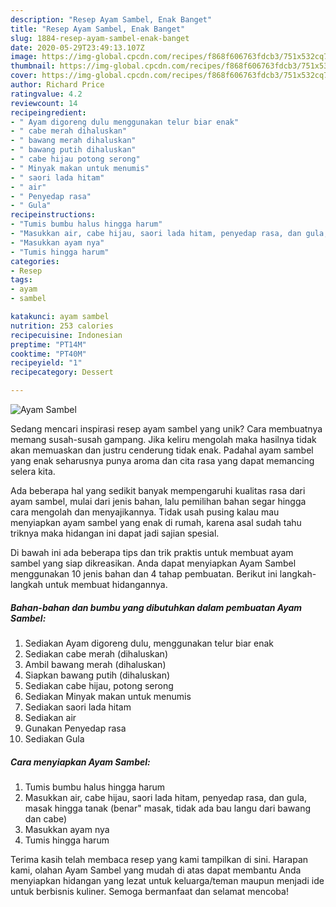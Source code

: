 ```yaml
---
description: "Resep Ayam Sambel, Enak Banget"
title: "Resep Ayam Sambel, Enak Banget"
slug: 1884-resep-ayam-sambel-enak-banget
date: 2020-05-29T23:49:13.107Z
image: https://img-global.cpcdn.com/recipes/f868f606763fdcb3/751x532cq70/ayam-sambel-foto-resep-utama.jpg
thumbnail: https://img-global.cpcdn.com/recipes/f868f606763fdcb3/751x532cq70/ayam-sambel-foto-resep-utama.jpg
cover: https://img-global.cpcdn.com/recipes/f868f606763fdcb3/751x532cq70/ayam-sambel-foto-resep-utama.jpg
author: Richard Price
ratingvalue: 4.2
reviewcount: 14
recipeingredient:
- " Ayam digoreng dulu menggunakan telur biar enak"
- " cabe merah dihaluskan"
- " bawang merah dihaluskan"
- " bawang putih dihaluskan"
- " cabe hijau potong serong"
- " Minyak makan untuk menumis"
- " saori lada hitam"
- " air"
- " Penyedap rasa"
- " Gula"
recipeinstructions:
- "Tumis bumbu halus hingga harum"
- "Masukkan air, cabe hijau, saori lada hitam, penyedap rasa, dan gula, masak hingga tanak (benar&#34; masak, tidak ada bau langu dari bawang dan cabe)"
- "Masukkan ayam nya"
- "Tumis hingga harum"
categories:
- Resep
tags:
- ayam
- sambel

katakunci: ayam sambel 
nutrition: 253 calories
recipecuisine: Indonesian
preptime: "PT14M"
cooktime: "PT40M"
recipeyield: "1"
recipecategory: Dessert

---
```



![Ayam Sambel](https://img-global.cpcdn.com/recipes/f868f606763fdcb3/751x532cq70/ayam-sambel-foto-resep-utama.jpg)

Sedang mencari inspirasi resep ayam sambel yang unik? Cara membuatnya memang susah-susah gampang. Jika keliru mengolah maka hasilnya tidak akan memuaskan dan justru cenderung tidak enak. Padahal ayam sambel yang enak seharusnya punya aroma dan cita rasa yang dapat memancing selera kita.



Ada beberapa hal yang sedikit banyak mempengaruhi kualitas rasa dari ayam sambel, mulai dari jenis bahan, lalu pemilihan bahan segar hingga cara mengolah dan menyajikannya. Tidak usah pusing kalau mau menyiapkan ayam sambel yang enak di rumah, karena asal sudah tahu triknya maka hidangan ini dapat jadi sajian spesial.


Di bawah ini ada beberapa tips dan trik praktis untuk membuat ayam sambel yang siap dikreasikan. Anda dapat menyiapkan Ayam Sambel menggunakan 10 jenis bahan dan 4 tahap pembuatan. Berikut ini langkah-langkah untuk membuat hidangannya.

<!--inarticleads1-->

##### Bahan-bahan dan bumbu yang dibutuhkan dalam pembuatan Ayam Sambel:

1. Sediakan  Ayam digoreng dulu, menggunakan telur biar enak
1. Sediakan  cabe merah (dihaluskan)
1. Ambil  bawang merah (dihaluskan)
1. Siapkan  bawang putih (dihaluskan)
1. Sediakan  cabe hijau, potong serong
1. Sediakan  Minyak makan untuk menumis
1. Sediakan  saori lada hitam
1. Sediakan  air
1. Gunakan  Penyedap rasa
1. Sediakan  Gula




<!--inarticleads2-->

##### Cara menyiapkan Ayam Sambel:

1. Tumis bumbu halus hingga harum
1. Masukkan air, cabe hijau, saori lada hitam, penyedap rasa, dan gula, masak hingga tanak (benar&#34; masak, tidak ada bau langu dari bawang dan cabe)
1. Masukkan ayam nya
1. Tumis hingga harum




Terima kasih telah membaca resep yang kami tampilkan di sini. Harapan kami, olahan Ayam Sambel yang mudah di atas dapat membantu Anda menyiapkan hidangan yang lezat untuk keluarga/teman maupun menjadi ide untuk berbisnis kuliner. Semoga bermanfaat dan selamat mencoba!
